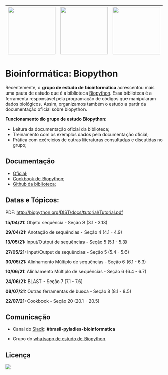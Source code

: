 | [<img src="https://github.com/pyladies-brazil/grupo-estudo-bioinformatica/blob/main/imagens/boneca_1.png" width=150>](https://github.com/pyladies-brazil/grupo-estudo-bioinformatica)| [<img src="https://github.com/pyladies-brazil/grupo-estudo-bioinformatica/blob/main/imagens/boneca_3.png" width=150>](https://github.com/pyladies-brazil/grupo-estudo-bioinformatica) | [<img src="https://github.com/pyladies-brazil/grupo-estudo-bioinformatica/blob/main/imagens/boneca_2.png" width=150>](https://github.com/pyladies-brazil/grupo-estudo-bioinformatica) |
|:------------:|:-----------:|:-----------:|

# Bioinformática: Biopython

Recentemente, o **grupo de estudo de bioinformática** acrescentou mais uma pauta de estudo que é a biblioteca [Biopython](https://biopython.org/). Essa biblioteca é a ferramenta responsável pela programação de códigos que manipularam dados biológicos. Assim, organizamos também o estudo a partir da documentação oficial sobre biopython. 

**Funcionamento do grupo de estudo Biopython:**
* Leitura da documentação oficial da biblioteca;
* Treinamento com os exemplos dados pela documentação oficial;
* Prática com exércicios de outras literaturas consultadas e discutidas no grupo;

## Documentação

- [Oficial]( http://biopython.org);
- [Cookbook de Biopython](https://biopython.org/wiki/Category%3ACookbook);
- [Github da biblioteca](https://github.com/biopython/biopython);

## Datas e Tópicos:

PDF: http://biopython.org/DIST/docs/tutorial/Tutorial.pdf

**15/04/21:** Objeto sequência - Seção 3 (3.1 - 3.13)

**29/04/21:** Anotação de sequências - Seção 4 (4.1 - 4.9)

**13/05/21:** Input/Output de sequências - Seção 5 (5.1 - 5.3)

**27/05/21:** Input/Output de sequências - Seção 5 (5.4 - 5.6)

**30/05/21:** Alinhamento Múltiplo de sequências - Seção 6 (6.1 - 6.3)

**10/06/21:** Alinhamento Múltiplo de sequências - Seção 6 (6.4 - 6.7)

**24/06/21:** BLAST - Seção 7 (7.1 - 7.6)

**08/07/21:** Outras ferramentas de busca - Seção 8 (8.1 - 8.5)

**22/07/21:** Cookbook - Seção 20 (20.1 - 20.5)

## Comunicação

- Canal do [Slack](https://slackin.pyladies.com/): **#brasil-pyladies-bioinformatica**

- Grupo do [whatsapp de estudo de Biopython](https://chat.whatsapp.com/F9iiQcC7Juh1Df5rWc3dSR).

## Licença

[<img src="https://anaconda.org/anaconda/biopython/badges/license.svg">](https://github.com/biopython/biopython/blob/master/LICENSE.rst)
